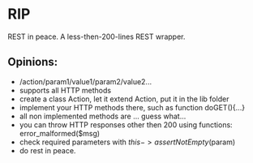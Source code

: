 RIP
===

REST in peace. A less-then-200-lines REST wrapper.

Opinions:
----------

 - /action/param1/value1/param2/value2...
 - supports all HTTP methods
 - create a class Action<Name>, let it extend Action, put it in the lib folder
 - implement your HTTP methods there, such as function doGET(){...}
 - all non implemented methods are ... guess what...
 - you can throw HTTP responses other then 200 using functions: error_malformed($msg)
 - check required parameters with $this->assertNotEmpty($param)
 - do rest in peace.
